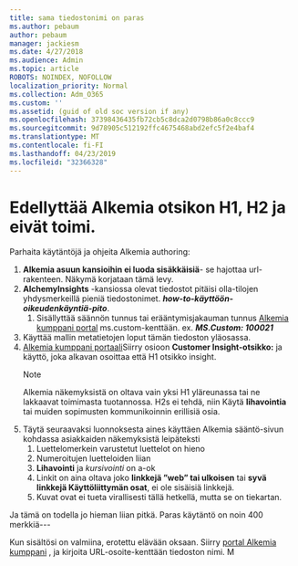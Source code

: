 ```yaml
---
title: sama tiedostonimi on paras
ms.author: pebaum
author: pebaum
manager: jackiesm
ms.date: 4/27/2018
ms.audience: Admin
ms.topic: article
ROBOTS: NOINDEX, NOFOLLOW
localization_priority: Normal
ms.collection: Adm_O365
ms.custom: ''
ms.assetid: (guid of old soc version if any)
ms.openlocfilehash: 37398436435fb72cb5c8dca2d0798b86a0c8ccc9
ms.sourcegitcommit: 9d78905c512192ffc4675468abd2efc5f2e4baf4
ms.translationtype: MT
ms.contentlocale: fi-FI
ms.lasthandoff: 04/23/2019
ms.locfileid: "32366328"
---
```

# <a name="required-alchemy-header-h1-h2s-dont-work"></a>Edellyttää Alkemia otsikon H1, H2 ja eivät toimi.
Parhaita käytäntöjä ja ohjeita Alkemia authoring:

1. **Alkemia asuun kansioihin ei luoda sisäkkäisiä**- se hajottaa url-rakenteen. Näkymä korjataan tämä levy.
1. **AlchemyInsights** -kansiossa olevat tiedostot pitäisi olla-tilojen yhdysmerkeillä pieniä tiedostonimet. ***how-to-käyttöön-oikeudenkäyntiä-pito***.
    1. Sisällyttää säännön tunnus tai erääntymisjakauman tunnus [Alkemia kumppani portal](https://alchemyportal.azurewebsites.net) ms.custom-kenttään. ex. ***MS.Custom: 100021***
1. Käyttää mallin metatietojen loput tämän tiedoston yläosassa.
1. [Alkemia kumppani portaali](https://alchemyportal.azurewebsites.net)Siirry osioon **Customer Insight-otsikko:** ja käyttö, joka alkavan osoittaa että H1 otsikko insight. 
    > [!NOTE]
    > Alkemia näkemyksistä on oltava vain yksi H1 yläreunassa tai ne lakkaavat toimimasta tuotannossa. H2s ei tehdä, niin Käytä **lihavointia** tai muiden sopimusten kommunikoinnin erillisiä osia.
1. Täytä seuraavaksi luonnoksesta aines käyttäen Alkemia sääntö-sivun kohdassa asiakkaiden näkemyksistä leipäteksti
    1. Luettelomerkein varustetut luettelot on hieno
    1. Numeroitujen luetteloiden liian
    1. **Lihavointi** ja *kursivointi* on a-ok
    1. Linkit on aina oltava joko **linkkejä ”web” tai ulkoisen** tai **syvä linkkejä Käyttöliittymän osat**, ei ole sisäisiä linkkejä.
    1. Kuvat ovat ei tueta virallisesti tällä hetkellä, mutta se on tiekartan.

Ja tämä on todella jo hieman liian pitkä. Paras käytäntö on noin 400 merkkiä---

Kun sisältösi on valmiina, erotettu elävään oksaan. Siirry [portal Alkemia kumppani](https://alchemyportal.azurewebsites.net) , ja kirjoita URL-osoite-kenttään tiedoston nimi. M